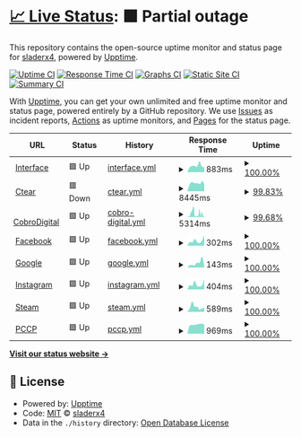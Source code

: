 # [📈 Live Status](https://sladerx4.github.io/upptime): <!--live status--> **🟧 Partial outage**

This repository contains the open-source uptime monitor and status page for [sladerx4](https://sladerx4.github.io/upptime), powered by [Upptime](https://github.com/upptime/upptime).

[![Uptime CI](https://github.com/sladerx4/upptime/workflows/Uptime%20CI/badge.svg)](https://github.com/sladerx4/upptime/actions?query=workflow%3A%22Uptime+CI%22)
[![Response Time CI](https://github.com/sladerx4/upptime/workflows/Response%20Time%20CI/badge.svg)](https://github.com/sladerx4/upptime/actions?query=workflow%3A%22Response+Time+CI%22)
[![Graphs CI](https://github.com/sladerx4/upptime/workflows/Graphs%20CI/badge.svg)](https://github.com/sladerx4/upptime/actions?query=workflow%3A%22Graphs+CI%22)
[![Static Site CI](https://github.com/sladerx4/upptime/workflows/Static%20Site%20CI/badge.svg)](https://github.com/sladerx4/upptime/actions?query=workflow%3A%22Static+Site+CI%22)
[![Summary CI](https://github.com/sladerx4/upptime/workflows/Summary%20CI/badge.svg)](https://github.com/sladerx4/upptime/actions?query=workflow%3A%22Summary+CI%22)

With [Upptime](https://upptime.js.org), you can get your own unlimited and free uptime monitor and status page, powered entirely by a GitHub repository. We use [Issues](https://github.com/sladerx4/upptime/issues) as incident reports, [Actions](https://github.com/sladerx4/upptime/actions) as uptime monitors, and [Pages](https://sladerx4.github.io/upptime) for the status page.

<!--start: status pages-->
<!-- This summary is generated by Upptime (https://github.com/upptime/upptime) -->
<!-- Do not edit this manually, your changes will be overwritten -->
<!-- prettier-ignore -->
| URL | Status | History | Response Time | Uptime |
| --- | ------ | ------- | ------------- | ------ |
| <img alt="" src="https://favicons.githubusercontent.com/interfacenet.com.ar" height="13"> [Interface](http://interfacenet.com.ar/) | 🟩 Up | [interface.yml](https://github.com/sladerx4/upptime/commits/HEAD/history/interface.yml) | <details><summary><img alt="Response time graph" src="./graphs/interface/response-time-week.png" height="20"> 883ms</summary><br><a href="https://sladerx4.github.io/upptime/history/interface"><img alt="Response time 1160" src="https://img.shields.io/endpoint?url=https%3A%2F%2Fraw.githubusercontent.com%2Fsladerx4%2Fupptime%2FHEAD%2Fapi%2Finterface%2Fresponse-time.json"></a><br><a href="https://sladerx4.github.io/upptime/history/interface"><img alt="24-hour response time 663" src="https://img.shields.io/endpoint?url=https%3A%2F%2Fraw.githubusercontent.com%2Fsladerx4%2Fupptime%2FHEAD%2Fapi%2Finterface%2Fresponse-time-day.json"></a><br><a href="https://sladerx4.github.io/upptime/history/interface"><img alt="7-day response time 883" src="https://img.shields.io/endpoint?url=https%3A%2F%2Fraw.githubusercontent.com%2Fsladerx4%2Fupptime%2FHEAD%2Fapi%2Finterface%2Fresponse-time-week.json"></a><br><a href="https://sladerx4.github.io/upptime/history/interface"><img alt="30-day response time 974" src="https://img.shields.io/endpoint?url=https%3A%2F%2Fraw.githubusercontent.com%2Fsladerx4%2Fupptime%2FHEAD%2Fapi%2Finterface%2Fresponse-time-month.json"></a><br><a href="https://sladerx4.github.io/upptime/history/interface"><img alt="1-year response time 1160" src="https://img.shields.io/endpoint?url=https%3A%2F%2Fraw.githubusercontent.com%2Fsladerx4%2Fupptime%2FHEAD%2Fapi%2Finterface%2Fresponse-time-year.json"></a></details> | <details><summary><a href="https://sladerx4.github.io/upptime/history/interface">100.00%</a></summary><a href="https://sladerx4.github.io/upptime/history/interface"><img alt="All-time uptime 99.48%" src="https://img.shields.io/endpoint?url=https%3A%2F%2Fraw.githubusercontent.com%2Fsladerx4%2Fupptime%2FHEAD%2Fapi%2Finterface%2Fuptime.json"></a><br><a href="https://sladerx4.github.io/upptime/history/interface"><img alt="24-hour uptime 100.00%" src="https://img.shields.io/endpoint?url=https%3A%2F%2Fraw.githubusercontent.com%2Fsladerx4%2Fupptime%2FHEAD%2Fapi%2Finterface%2Fuptime-day.json"></a><br><a href="https://sladerx4.github.io/upptime/history/interface"><img alt="7-day uptime 100.00%" src="https://img.shields.io/endpoint?url=https%3A%2F%2Fraw.githubusercontent.com%2Fsladerx4%2Fupptime%2FHEAD%2Fapi%2Finterface%2Fuptime-week.json"></a><br><a href="https://sladerx4.github.io/upptime/history/interface"><img alt="30-day uptime 100.00%" src="https://img.shields.io/endpoint?url=https%3A%2F%2Fraw.githubusercontent.com%2Fsladerx4%2Fupptime%2FHEAD%2Fapi%2Finterface%2Fuptime-month.json"></a><br><a href="https://sladerx4.github.io/upptime/history/interface"><img alt="1-year uptime 99.48%" src="https://img.shields.io/endpoint?url=https%3A%2F%2Fraw.githubusercontent.com%2Fsladerx4%2Fupptime%2FHEAD%2Fapi%2Finterface%2Fuptime-year.json"></a></details>
| <img alt="" src="https://favicons.githubusercontent.com/ctear.com.ar" height="13"> [Ctear](http://ctear.com.ar/) | 🟥 Down | [ctear.yml](https://github.com/sladerx4/upptime/commits/HEAD/history/ctear.yml) | <details><summary><img alt="Response time graph" src="./graphs/ctear/response-time-week.png" height="20"> 8445ms</summary><br><a href="https://sladerx4.github.io/upptime/history/ctear"><img alt="Response time 8089" src="https://img.shields.io/endpoint?url=https%3A%2F%2Fraw.githubusercontent.com%2Fsladerx4%2Fupptime%2FHEAD%2Fapi%2Fctear%2Fresponse-time.json"></a><br><a href="https://sladerx4.github.io/upptime/history/ctear"><img alt="24-hour response time 9027" src="https://img.shields.io/endpoint?url=https%3A%2F%2Fraw.githubusercontent.com%2Fsladerx4%2Fupptime%2FHEAD%2Fapi%2Fctear%2Fresponse-time-day.json"></a><br><a href="https://sladerx4.github.io/upptime/history/ctear"><img alt="7-day response time 8445" src="https://img.shields.io/endpoint?url=https%3A%2F%2Fraw.githubusercontent.com%2Fsladerx4%2Fupptime%2FHEAD%2Fapi%2Fctear%2Fresponse-time-week.json"></a><br><a href="https://sladerx4.github.io/upptime/history/ctear"><img alt="30-day response time 8425" src="https://img.shields.io/endpoint?url=https%3A%2F%2Fraw.githubusercontent.com%2Fsladerx4%2Fupptime%2FHEAD%2Fapi%2Fctear%2Fresponse-time-month.json"></a><br><a href="https://sladerx4.github.io/upptime/history/ctear"><img alt="1-year response time 8089" src="https://img.shields.io/endpoint?url=https%3A%2F%2Fraw.githubusercontent.com%2Fsladerx4%2Fupptime%2FHEAD%2Fapi%2Fctear%2Fresponse-time-year.json"></a></details> | <details><summary><a href="https://sladerx4.github.io/upptime/history/ctear">99.83%</a></summary><a href="https://sladerx4.github.io/upptime/history/ctear"><img alt="All-time uptime 97.95%" src="https://img.shields.io/endpoint?url=https%3A%2F%2Fraw.githubusercontent.com%2Fsladerx4%2Fupptime%2FHEAD%2Fapi%2Fctear%2Fuptime.json"></a><br><a href="https://sladerx4.github.io/upptime/history/ctear"><img alt="24-hour uptime 98.78%" src="https://img.shields.io/endpoint?url=https%3A%2F%2Fraw.githubusercontent.com%2Fsladerx4%2Fupptime%2FHEAD%2Fapi%2Fctear%2Fuptime-day.json"></a><br><a href="https://sladerx4.github.io/upptime/history/ctear"><img alt="7-day uptime 99.83%" src="https://img.shields.io/endpoint?url=https%3A%2F%2Fraw.githubusercontent.com%2Fsladerx4%2Fupptime%2FHEAD%2Fapi%2Fctear%2Fuptime-week.json"></a><br><a href="https://sladerx4.github.io/upptime/history/ctear"><img alt="30-day uptime 99.96%" src="https://img.shields.io/endpoint?url=https%3A%2F%2Fraw.githubusercontent.com%2Fsladerx4%2Fupptime%2FHEAD%2Fapi%2Fctear%2Fuptime-month.json"></a><br><a href="https://sladerx4.github.io/upptime/history/ctear"><img alt="1-year uptime 97.95%" src="https://img.shields.io/endpoint?url=https%3A%2F%2Fraw.githubusercontent.com%2Fsladerx4%2Fupptime%2FHEAD%2Fapi%2Fctear%2Fuptime-year.json"></a></details>
| <img alt="" src="https://favicons.githubusercontent.com/cobrodigital.com" height="13"> [CobroDigital](https://cobrodigital.com/) | 🟩 Up | [cobro-digital.yml](https://github.com/sladerx4/upptime/commits/HEAD/history/cobro-digital.yml) | <details><summary><img alt="Response time graph" src="./graphs/cobro-digital/response-time-week.png" height="20"> 5314ms</summary><br><a href="https://sladerx4.github.io/upptime/history/cobro-digital"><img alt="Response time 2315" src="https://img.shields.io/endpoint?url=https%3A%2F%2Fraw.githubusercontent.com%2Fsladerx4%2Fupptime%2FHEAD%2Fapi%2Fcobro-digital%2Fresponse-time.json"></a><br><a href="https://sladerx4.github.io/upptime/history/cobro-digital"><img alt="24-hour response time 1429" src="https://img.shields.io/endpoint?url=https%3A%2F%2Fraw.githubusercontent.com%2Fsladerx4%2Fupptime%2FHEAD%2Fapi%2Fcobro-digital%2Fresponse-time-day.json"></a><br><a href="https://sladerx4.github.io/upptime/history/cobro-digital"><img alt="7-day response time 5314" src="https://img.shields.io/endpoint?url=https%3A%2F%2Fraw.githubusercontent.com%2Fsladerx4%2Fupptime%2FHEAD%2Fapi%2Fcobro-digital%2Fresponse-time-week.json"></a><br><a href="https://sladerx4.github.io/upptime/history/cobro-digital"><img alt="30-day response time 5379" src="https://img.shields.io/endpoint?url=https%3A%2F%2Fraw.githubusercontent.com%2Fsladerx4%2Fupptime%2FHEAD%2Fapi%2Fcobro-digital%2Fresponse-time-month.json"></a><br><a href="https://sladerx4.github.io/upptime/history/cobro-digital"><img alt="1-year response time 2315" src="https://img.shields.io/endpoint?url=https%3A%2F%2Fraw.githubusercontent.com%2Fsladerx4%2Fupptime%2FHEAD%2Fapi%2Fcobro-digital%2Fresponse-time-year.json"></a></details> | <details><summary><a href="https://sladerx4.github.io/upptime/history/cobro-digital">99.68%</a></summary><a href="https://sladerx4.github.io/upptime/history/cobro-digital"><img alt="All-time uptime 99.29%" src="https://img.shields.io/endpoint?url=https%3A%2F%2Fraw.githubusercontent.com%2Fsladerx4%2Fupptime%2FHEAD%2Fapi%2Fcobro-digital%2Fuptime.json"></a><br><a href="https://sladerx4.github.io/upptime/history/cobro-digital"><img alt="24-hour uptime 100.00%" src="https://img.shields.io/endpoint?url=https%3A%2F%2Fraw.githubusercontent.com%2Fsladerx4%2Fupptime%2FHEAD%2Fapi%2Fcobro-digital%2Fuptime-day.json"></a><br><a href="https://sladerx4.github.io/upptime/history/cobro-digital"><img alt="7-day uptime 99.68%" src="https://img.shields.io/endpoint?url=https%3A%2F%2Fraw.githubusercontent.com%2Fsladerx4%2Fupptime%2FHEAD%2Fapi%2Fcobro-digital%2Fuptime-week.json"></a><br><a href="https://sladerx4.github.io/upptime/history/cobro-digital"><img alt="30-day uptime 99.81%" src="https://img.shields.io/endpoint?url=https%3A%2F%2Fraw.githubusercontent.com%2Fsladerx4%2Fupptime%2FHEAD%2Fapi%2Fcobro-digital%2Fuptime-month.json"></a><br><a href="https://sladerx4.github.io/upptime/history/cobro-digital"><img alt="1-year uptime 99.29%" src="https://img.shields.io/endpoint?url=https%3A%2F%2Fraw.githubusercontent.com%2Fsladerx4%2Fupptime%2FHEAD%2Fapi%2Fcobro-digital%2Fuptime-year.json"></a></details>
| <img alt="" src="https://favicons.githubusercontent.com/www.facebook.com" height="13"> [Facebook](https://www.facebook.com/) | 🟩 Up | [facebook.yml](https://github.com/sladerx4/upptime/commits/HEAD/history/facebook.yml) | <details><summary><img alt="Response time graph" src="./graphs/facebook/response-time-week.png" height="20"> 302ms</summary><br><a href="https://sladerx4.github.io/upptime/history/facebook"><img alt="Response time 290" src="https://img.shields.io/endpoint?url=https%3A%2F%2Fraw.githubusercontent.com%2Fsladerx4%2Fupptime%2FHEAD%2Fapi%2Ffacebook%2Fresponse-time.json"></a><br><a href="https://sladerx4.github.io/upptime/history/facebook"><img alt="24-hour response time 623" src="https://img.shields.io/endpoint?url=https%3A%2F%2Fraw.githubusercontent.com%2Fsladerx4%2Fupptime%2FHEAD%2Fapi%2Ffacebook%2Fresponse-time-day.json"></a><br><a href="https://sladerx4.github.io/upptime/history/facebook"><img alt="7-day response time 302" src="https://img.shields.io/endpoint?url=https%3A%2F%2Fraw.githubusercontent.com%2Fsladerx4%2Fupptime%2FHEAD%2Fapi%2Ffacebook%2Fresponse-time-week.json"></a><br><a href="https://sladerx4.github.io/upptime/history/facebook"><img alt="30-day response time 290" src="https://img.shields.io/endpoint?url=https%3A%2F%2Fraw.githubusercontent.com%2Fsladerx4%2Fupptime%2FHEAD%2Fapi%2Ffacebook%2Fresponse-time-month.json"></a><br><a href="https://sladerx4.github.io/upptime/history/facebook"><img alt="1-year response time 290" src="https://img.shields.io/endpoint?url=https%3A%2F%2Fraw.githubusercontent.com%2Fsladerx4%2Fupptime%2FHEAD%2Fapi%2Ffacebook%2Fresponse-time-year.json"></a></details> | <details><summary><a href="https://sladerx4.github.io/upptime/history/facebook">100.00%</a></summary><a href="https://sladerx4.github.io/upptime/history/facebook"><img alt="All-time uptime 100.00%" src="https://img.shields.io/endpoint?url=https%3A%2F%2Fraw.githubusercontent.com%2Fsladerx4%2Fupptime%2FHEAD%2Fapi%2Ffacebook%2Fuptime.json"></a><br><a href="https://sladerx4.github.io/upptime/history/facebook"><img alt="24-hour uptime 100.00%" src="https://img.shields.io/endpoint?url=https%3A%2F%2Fraw.githubusercontent.com%2Fsladerx4%2Fupptime%2FHEAD%2Fapi%2Ffacebook%2Fuptime-day.json"></a><br><a href="https://sladerx4.github.io/upptime/history/facebook"><img alt="7-day uptime 100.00%" src="https://img.shields.io/endpoint?url=https%3A%2F%2Fraw.githubusercontent.com%2Fsladerx4%2Fupptime%2FHEAD%2Fapi%2Ffacebook%2Fuptime-week.json"></a><br><a href="https://sladerx4.github.io/upptime/history/facebook"><img alt="30-day uptime 100.00%" src="https://img.shields.io/endpoint?url=https%3A%2F%2Fraw.githubusercontent.com%2Fsladerx4%2Fupptime%2FHEAD%2Fapi%2Ffacebook%2Fuptime-month.json"></a><br><a href="https://sladerx4.github.io/upptime/history/facebook"><img alt="1-year uptime 100.00%" src="https://img.shields.io/endpoint?url=https%3A%2F%2Fraw.githubusercontent.com%2Fsladerx4%2Fupptime%2FHEAD%2Fapi%2Ffacebook%2Fuptime-year.json"></a></details>
| <img alt="" src="https://favicons.githubusercontent.com/www.google.com" height="13"> [Google](https://www.google.com) | 🟩 Up | [google.yml](https://github.com/sladerx4/upptime/commits/HEAD/history/google.yml) | <details><summary><img alt="Response time graph" src="./graphs/google/response-time-week.png" height="20"> 143ms</summary><br><a href="https://sladerx4.github.io/upptime/history/google"><img alt="Response time 93" src="https://img.shields.io/endpoint?url=https%3A%2F%2Fraw.githubusercontent.com%2Fsladerx4%2Fupptime%2FHEAD%2Fapi%2Fgoogle%2Fresponse-time.json"></a><br><a href="https://sladerx4.github.io/upptime/history/google"><img alt="24-hour response time 72" src="https://img.shields.io/endpoint?url=https%3A%2F%2Fraw.githubusercontent.com%2Fsladerx4%2Fupptime%2FHEAD%2Fapi%2Fgoogle%2Fresponse-time-day.json"></a><br><a href="https://sladerx4.github.io/upptime/history/google"><img alt="7-day response time 143" src="https://img.shields.io/endpoint?url=https%3A%2F%2Fraw.githubusercontent.com%2Fsladerx4%2Fupptime%2FHEAD%2Fapi%2Fgoogle%2Fresponse-time-week.json"></a><br><a href="https://sladerx4.github.io/upptime/history/google"><img alt="30-day response time 104" src="https://img.shields.io/endpoint?url=https%3A%2F%2Fraw.githubusercontent.com%2Fsladerx4%2Fupptime%2FHEAD%2Fapi%2Fgoogle%2Fresponse-time-month.json"></a><br><a href="https://sladerx4.github.io/upptime/history/google"><img alt="1-year response time 93" src="https://img.shields.io/endpoint?url=https%3A%2F%2Fraw.githubusercontent.com%2Fsladerx4%2Fupptime%2FHEAD%2Fapi%2Fgoogle%2Fresponse-time-year.json"></a></details> | <details><summary><a href="https://sladerx4.github.io/upptime/history/google">100.00%</a></summary><a href="https://sladerx4.github.io/upptime/history/google"><img alt="All-time uptime 100.00%" src="https://img.shields.io/endpoint?url=https%3A%2F%2Fraw.githubusercontent.com%2Fsladerx4%2Fupptime%2FHEAD%2Fapi%2Fgoogle%2Fuptime.json"></a><br><a href="https://sladerx4.github.io/upptime/history/google"><img alt="24-hour uptime 100.00%" src="https://img.shields.io/endpoint?url=https%3A%2F%2Fraw.githubusercontent.com%2Fsladerx4%2Fupptime%2FHEAD%2Fapi%2Fgoogle%2Fuptime-day.json"></a><br><a href="https://sladerx4.github.io/upptime/history/google"><img alt="7-day uptime 100.00%" src="https://img.shields.io/endpoint?url=https%3A%2F%2Fraw.githubusercontent.com%2Fsladerx4%2Fupptime%2FHEAD%2Fapi%2Fgoogle%2Fuptime-week.json"></a><br><a href="https://sladerx4.github.io/upptime/history/google"><img alt="30-day uptime 100.00%" src="https://img.shields.io/endpoint?url=https%3A%2F%2Fraw.githubusercontent.com%2Fsladerx4%2Fupptime%2FHEAD%2Fapi%2Fgoogle%2Fuptime-month.json"></a><br><a href="https://sladerx4.github.io/upptime/history/google"><img alt="1-year uptime 100.00%" src="https://img.shields.io/endpoint?url=https%3A%2F%2Fraw.githubusercontent.com%2Fsladerx4%2Fupptime%2FHEAD%2Fapi%2Fgoogle%2Fuptime-year.json"></a></details>
| <img alt="" src="https://favicons.githubusercontent.com/www.instagram.com" height="13"> [Instagram](https://www.instagram.com/) | 🟩 Up | [instagram.yml](https://github.com/sladerx4/upptime/commits/HEAD/history/instagram.yml) | <details><summary><img alt="Response time graph" src="./graphs/instagram/response-time-week.png" height="20"> 404ms</summary><br><a href="https://sladerx4.github.io/upptime/history/instagram"><img alt="Response time 650" src="https://img.shields.io/endpoint?url=https%3A%2F%2Fraw.githubusercontent.com%2Fsladerx4%2Fupptime%2FHEAD%2Fapi%2Finstagram%2Fresponse-time.json"></a><br><a href="https://sladerx4.github.io/upptime/history/instagram"><img alt="24-hour response time 803" src="https://img.shields.io/endpoint?url=https%3A%2F%2Fraw.githubusercontent.com%2Fsladerx4%2Fupptime%2FHEAD%2Fapi%2Finstagram%2Fresponse-time-day.json"></a><br><a href="https://sladerx4.github.io/upptime/history/instagram"><img alt="7-day response time 404" src="https://img.shields.io/endpoint?url=https%3A%2F%2Fraw.githubusercontent.com%2Fsladerx4%2Fupptime%2FHEAD%2Fapi%2Finstagram%2Fresponse-time-week.json"></a><br><a href="https://sladerx4.github.io/upptime/history/instagram"><img alt="30-day response time 383" src="https://img.shields.io/endpoint?url=https%3A%2F%2Fraw.githubusercontent.com%2Fsladerx4%2Fupptime%2FHEAD%2Fapi%2Finstagram%2Fresponse-time-month.json"></a><br><a href="https://sladerx4.github.io/upptime/history/instagram"><img alt="1-year response time 650" src="https://img.shields.io/endpoint?url=https%3A%2F%2Fraw.githubusercontent.com%2Fsladerx4%2Fupptime%2FHEAD%2Fapi%2Finstagram%2Fresponse-time-year.json"></a></details> | <details><summary><a href="https://sladerx4.github.io/upptime/history/instagram">100.00%</a></summary><a href="https://sladerx4.github.io/upptime/history/instagram"><img alt="All-time uptime 100.00%" src="https://img.shields.io/endpoint?url=https%3A%2F%2Fraw.githubusercontent.com%2Fsladerx4%2Fupptime%2FHEAD%2Fapi%2Finstagram%2Fuptime.json"></a><br><a href="https://sladerx4.github.io/upptime/history/instagram"><img alt="24-hour uptime 100.00%" src="https://img.shields.io/endpoint?url=https%3A%2F%2Fraw.githubusercontent.com%2Fsladerx4%2Fupptime%2FHEAD%2Fapi%2Finstagram%2Fuptime-day.json"></a><br><a href="https://sladerx4.github.io/upptime/history/instagram"><img alt="7-day uptime 100.00%" src="https://img.shields.io/endpoint?url=https%3A%2F%2Fraw.githubusercontent.com%2Fsladerx4%2Fupptime%2FHEAD%2Fapi%2Finstagram%2Fuptime-week.json"></a><br><a href="https://sladerx4.github.io/upptime/history/instagram"><img alt="30-day uptime 100.00%" src="https://img.shields.io/endpoint?url=https%3A%2F%2Fraw.githubusercontent.com%2Fsladerx4%2Fupptime%2FHEAD%2Fapi%2Finstagram%2Fuptime-month.json"></a><br><a href="https://sladerx4.github.io/upptime/history/instagram"><img alt="1-year uptime 100.00%" src="https://img.shields.io/endpoint?url=https%3A%2F%2Fraw.githubusercontent.com%2Fsladerx4%2Fupptime%2FHEAD%2Fapi%2Finstagram%2Fuptime-year.json"></a></details>
| <img alt="" src="https://favicons.githubusercontent.com/store.steampowered.com" height="13"> [Steam](https://store.steampowered.com/) | 🟩 Up | [steam.yml](https://github.com/sladerx4/upptime/commits/HEAD/history/steam.yml) | <details><summary><img alt="Response time graph" src="./graphs/steam/response-time-week.png" height="20"> 589ms</summary><br><a href="https://sladerx4.github.io/upptime/history/steam"><img alt="Response time 429" src="https://img.shields.io/endpoint?url=https%3A%2F%2Fraw.githubusercontent.com%2Fsladerx4%2Fupptime%2FHEAD%2Fapi%2Fsteam%2Fresponse-time.json"></a><br><a href="https://sladerx4.github.io/upptime/history/steam"><img alt="24-hour response time 522" src="https://img.shields.io/endpoint?url=https%3A%2F%2Fraw.githubusercontent.com%2Fsladerx4%2Fupptime%2FHEAD%2Fapi%2Fsteam%2Fresponse-time-day.json"></a><br><a href="https://sladerx4.github.io/upptime/history/steam"><img alt="7-day response time 589" src="https://img.shields.io/endpoint?url=https%3A%2F%2Fraw.githubusercontent.com%2Fsladerx4%2Fupptime%2FHEAD%2Fapi%2Fsteam%2Fresponse-time-week.json"></a><br><a href="https://sladerx4.github.io/upptime/history/steam"><img alt="30-day response time 461" src="https://img.shields.io/endpoint?url=https%3A%2F%2Fraw.githubusercontent.com%2Fsladerx4%2Fupptime%2FHEAD%2Fapi%2Fsteam%2Fresponse-time-month.json"></a><br><a href="https://sladerx4.github.io/upptime/history/steam"><img alt="1-year response time 429" src="https://img.shields.io/endpoint?url=https%3A%2F%2Fraw.githubusercontent.com%2Fsladerx4%2Fupptime%2FHEAD%2Fapi%2Fsteam%2Fresponse-time-year.json"></a></details> | <details><summary><a href="https://sladerx4.github.io/upptime/history/steam">100.00%</a></summary><a href="https://sladerx4.github.io/upptime/history/steam"><img alt="All-time uptime 99.99%" src="https://img.shields.io/endpoint?url=https%3A%2F%2Fraw.githubusercontent.com%2Fsladerx4%2Fupptime%2FHEAD%2Fapi%2Fsteam%2Fuptime.json"></a><br><a href="https://sladerx4.github.io/upptime/history/steam"><img alt="24-hour uptime 100.00%" src="https://img.shields.io/endpoint?url=https%3A%2F%2Fraw.githubusercontent.com%2Fsladerx4%2Fupptime%2FHEAD%2Fapi%2Fsteam%2Fuptime-day.json"></a><br><a href="https://sladerx4.github.io/upptime/history/steam"><img alt="7-day uptime 100.00%" src="https://img.shields.io/endpoint?url=https%3A%2F%2Fraw.githubusercontent.com%2Fsladerx4%2Fupptime%2FHEAD%2Fapi%2Fsteam%2Fuptime-week.json"></a><br><a href="https://sladerx4.github.io/upptime/history/steam"><img alt="30-day uptime 100.00%" src="https://img.shields.io/endpoint?url=https%3A%2F%2Fraw.githubusercontent.com%2Fsladerx4%2Fupptime%2FHEAD%2Fapi%2Fsteam%2Fuptime-month.json"></a><br><a href="https://sladerx4.github.io/upptime/history/steam"><img alt="1-year uptime 99.99%" src="https://img.shields.io/endpoint?url=https%3A%2F%2Fraw.githubusercontent.com%2Fsladerx4%2Fupptime%2FHEAD%2Fapi%2Fsteam%2Fuptime-year.json"></a></details>
| <img alt="" src="https://favicons.githubusercontent.com/pccp.ar" height="13"> [PCCP](https://pccp.ar/) | 🟩 Up | [pccp.yml](https://github.com/sladerx4/upptime/commits/HEAD/history/pccp.yml) | <details><summary><img alt="Response time graph" src="./graphs/pccp/response-time-week.png" height="20"> 969ms</summary><br><a href="https://sladerx4.github.io/upptime/history/pccp"><img alt="Response time 1090" src="https://img.shields.io/endpoint?url=https%3A%2F%2Fraw.githubusercontent.com%2Fsladerx4%2Fupptime%2FHEAD%2Fapi%2Fpccp%2Fresponse-time.json"></a><br><a href="https://sladerx4.github.io/upptime/history/pccp"><img alt="24-hour response time 995" src="https://img.shields.io/endpoint?url=https%3A%2F%2Fraw.githubusercontent.com%2Fsladerx4%2Fupptime%2FHEAD%2Fapi%2Fpccp%2Fresponse-time-day.json"></a><br><a href="https://sladerx4.github.io/upptime/history/pccp"><img alt="7-day response time 969" src="https://img.shields.io/endpoint?url=https%3A%2F%2Fraw.githubusercontent.com%2Fsladerx4%2Fupptime%2FHEAD%2Fapi%2Fpccp%2Fresponse-time-week.json"></a><br><a href="https://sladerx4.github.io/upptime/history/pccp"><img alt="30-day response time 1053" src="https://img.shields.io/endpoint?url=https%3A%2F%2Fraw.githubusercontent.com%2Fsladerx4%2Fupptime%2FHEAD%2Fapi%2Fpccp%2Fresponse-time-month.json"></a><br><a href="https://sladerx4.github.io/upptime/history/pccp"><img alt="1-year response time 1090" src="https://img.shields.io/endpoint?url=https%3A%2F%2Fraw.githubusercontent.com%2Fsladerx4%2Fupptime%2FHEAD%2Fapi%2Fpccp%2Fresponse-time-year.json"></a></details> | <details><summary><a href="https://sladerx4.github.io/upptime/history/pccp">100.00%</a></summary><a href="https://sladerx4.github.io/upptime/history/pccp"><img alt="All-time uptime 99.84%" src="https://img.shields.io/endpoint?url=https%3A%2F%2Fraw.githubusercontent.com%2Fsladerx4%2Fupptime%2FHEAD%2Fapi%2Fpccp%2Fuptime.json"></a><br><a href="https://sladerx4.github.io/upptime/history/pccp"><img alt="24-hour uptime 100.00%" src="https://img.shields.io/endpoint?url=https%3A%2F%2Fraw.githubusercontent.com%2Fsladerx4%2Fupptime%2FHEAD%2Fapi%2Fpccp%2Fuptime-day.json"></a><br><a href="https://sladerx4.github.io/upptime/history/pccp"><img alt="7-day uptime 100.00%" src="https://img.shields.io/endpoint?url=https%3A%2F%2Fraw.githubusercontent.com%2Fsladerx4%2Fupptime%2FHEAD%2Fapi%2Fpccp%2Fuptime-week.json"></a><br><a href="https://sladerx4.github.io/upptime/history/pccp"><img alt="30-day uptime 100.00%" src="https://img.shields.io/endpoint?url=https%3A%2F%2Fraw.githubusercontent.com%2Fsladerx4%2Fupptime%2FHEAD%2Fapi%2Fpccp%2Fuptime-month.json"></a><br><a href="https://sladerx4.github.io/upptime/history/pccp"><img alt="1-year uptime 99.84%" src="https://img.shields.io/endpoint?url=https%3A%2F%2Fraw.githubusercontent.com%2Fsladerx4%2Fupptime%2FHEAD%2Fapi%2Fpccp%2Fuptime-year.json"></a></details>

<!--end: status pages-->

[**Visit our status website →**](https://sladerx4.github.io/upptime)

## 📄 License

- Powered by: [Upptime](https://github.com/upptime/upptime)
- Code: [MIT](./LICENSE) © [sladerx4](https://sladerx4.github.io/upptime)
- Data in the `./history` directory: [Open Database License](https://opendatacommons.org/licenses/odbl/1-0/)
